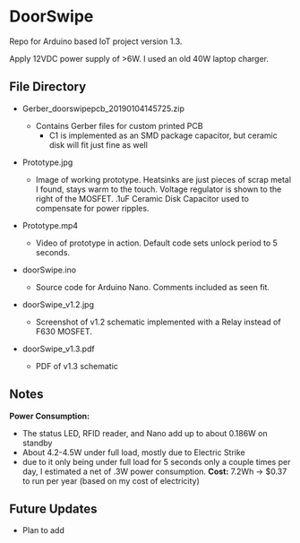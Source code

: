 # DoorSwipe
Repo for Arduino based IoT project version 1.3.

Apply 12VDC power supply of >6W. I used an old 40W laptop charger.


## File Directory
 - Gerber_doorswipepcb_20190104145725.zip
   - Contains Gerber files for custom printed PCB
     - C1 is implemented as an SMD package capacitor, but ceramic disk will fit just fine as well
 
 - Prototype.jpg
   - Image of working prototype. Heatsinks are just pieces of scrap metal I found, stays warm to the touch. Voltage regulator is shown to      the right of the MOSFET. .1uF Ceramic Disk Capacitor used to compensate for power ripples.
   
 - Prototype.mp4
   - Video of prototype in action. Default code sets unlock period to 5 seconds.
   
 - doorSwipe.ino
   - Source code for Arduino Nano. Comments included as seen fit.
   
 - doorSwipe_v1.2.jpg
   - Screenshot of v1.2 schematic implemented with a Relay instead of F630 MOSFET.
   
 - doorSwipe_v1.3.pdf
   - PDF of v1.3 schematic


## Notes
**Power Consumption:**
 - The status LED, RFID reader, and Nano add up to about 0.186W on standby
 - About 4.2-4.5W under full load, mostly due to Electric Strike
 - due to it only being under full load for 5 seconds only a couple times per day, I estimated a net of .3W power consumption.
 **Cost:** 7.2Wh -> $0.37 to run per year (based on my cost of electricity)


## Future Updates
 - Plan to add 
